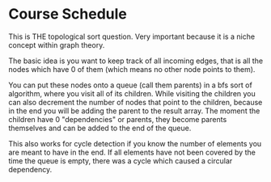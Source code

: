 # Course Schedule

This is THE topological sort question. Very important because it is a niche concept within graph theory.

The basic idea is you want to keep track of all incoming edges, that is all the nodes which have 0 of them (which means no other node points to them).

You can put these nodes onto a queue (call them parents) in a bfs sort of algorithm, where you visit all of its children. While visiting the children you can also decrement the number of nodes that point to the children, because in the end you will be adding the parent to the result array. The moment the children have 0 "dependencies" or parents, they become parents themselves and can be added to the end of the queue.

This also works for cycle detection if you know the number of elements you are meant to have in the end. If all elements have not been covered by the time the queue is empty, there was a cycle which caused a circular dependency.
